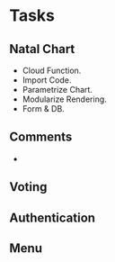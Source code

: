 # Tasks

## Natal Chart
- Cloud Function.
- Import Code.
- Parametrize Chart.
- Modularize Rendering.
- Form & DB.


## Comments
- 


## Voting

## Authentication

## Menu
